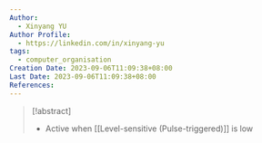```yaml
---
Author:
  - Xinyang YU
Author Profile:
  - https://linkedin.com/in/xinyang-yu
tags:
  - computer_organisation
Creation Date: 2023-09-06T11:09:38+08:00
Last Date: 2023-09-06T11:09:38+08:00
References:
---
```

>[!abstract]
>- Active when [[Level-sensitive (Pulse-triggered)]] is low
